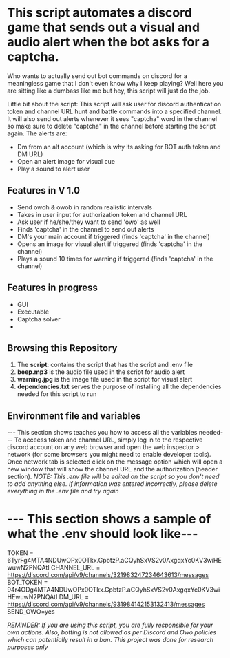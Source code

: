 # This script automates a discord game that sends out a visual and audio alert when the bot asks for a captcha.  

Who wants to actually send out bot commands on discord for a meaningless game that I don't even know why I keep playing?
Well here you are sitting like a dumbass like me but hey, this script will just do the job.

Little bit about the script:
This script will ask user for discord authentication token and channel URL hunt and battle commands into a specified channel. It will also
send out alerts whenever it sees "captcha" word in the channel so make sure to delete "captcha" in the channel before starting the script again.
The alerts are:
- Dm from an alt account (which is why its asking for BOT auth token and DM URL)
- Open an alert image for visual cue
- Play a sound to alert user

## Features in V 1.0
- Send owoh & owob in random realistic intervals
- Takes in user input for authorization token and channel URL
- Ask user if he/she/they want to send 'owo' as well
- Finds 'captcha' in the channel to send out alerts
- DM's your main account if triggered (finds 'captcha' in the channel)
- Opens an image for visual alert if triggered (finds 'captcha' in the channel)
- Plays a sound 10 times for warning if triggered (finds 'captcha' in the channel)


## Features in progress
- GUI
- Executable
- Captcha solver
-

## Browsing this Repository

1. The **script**: contains the script that has the script and .env file 
2. **beep.mp3** is the audio file used in the script for audio alert
3. **warning.jpg** is the image file used in the script for visual alert
4. **dependencies.txt** serves the purpose of installing all the dependencies needed for this script to run

## Environment file and variables 
--- This section shows teaches you how to access all the variables needed---
To acceess token and channel URL, simply log in to the respective discord account on 
any web browser and open the web inspector > network (for some browsers you might need to enable
developer tools). Once network tab is selected click on the message option which will open 
a new window that will show the channel URL and the authorization (header section).
*NOTE: This .env file will be edited on the script so you don't need to add anything else.*
*If information was entered incorrectly, please delete everything in the .env file and try again*

# --- This section shows a sample of what the .env should look like---
TOKEN = 6TyrFg4MTA4NDUwOPx0OTkx.GpbtzP.aCQyhSxVS2v0AxgqxYc0KV3wiHEwuwN2PNQAtI
CHANNEL_URL = https://discord.com/api/v9/channels/321983247234643613/messages
BOT_TOKEN = 94r4ODg4MTA4NDUwOPx0OTkx.GpbtzP.aCQyhSxVS2v0AxgqxYc0KV3wiHEwuwN2PNQAtI
DM_URL = https://discord.com/api/v9/channels/931984142153132413/messages
SEND_OWO=yes


*REMINDER: If you are using this script, you are fully responsible for your own actions. Also, botting is not allowed*
*as per Discord and Owo policies which can potentially result in a ban. This project was done for research purposes only*